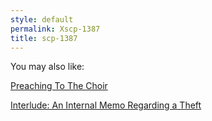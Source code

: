 ```yaml
---
style: default
permalink: Xscp-1387
title: scp-1387
---
```

You may also like:

[Preaching To The Choir](http://scp-wiki.net/preaching-to-the-choir)

[Interlude: An Internal Memo Regarding a Theft](http://scp-wiki.net/internal-memo-regarding-a-theft)
